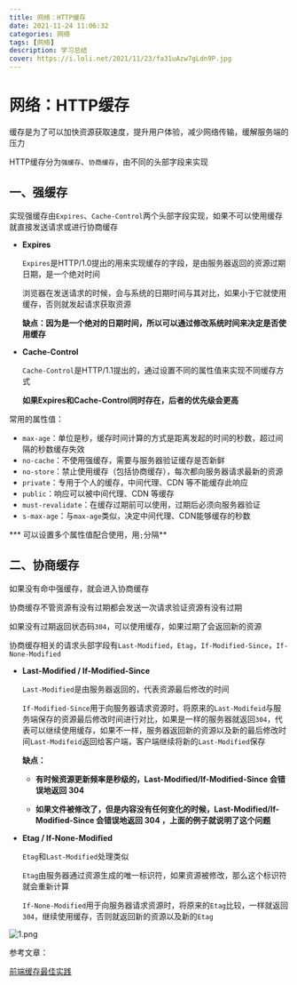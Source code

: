 ```yaml
---
title: 网络：HTTP缓存
date: 2021-11-24 11:06:32
categories: 网络
tags: [网络]
description: 学习总结
cover: https://i.loli.net/2021/11/23/fa31uAzw7gLdn9P.jpg
---
```


# 网络：HTTP缓存

缓存是为了可以加快资源获取速度，提升用户体验，减少网络传输，缓解服务端的压力

HTTP缓存分为`强缓存`、`协商缓存`，由不同的头部字段来实现

## 一、强缓存

实现强缓存由`Expires`、`Cache-Control`两个头部字段实现，如果不可以使用缓存就直接发送请求或进行协商缓存

* **Expires**

  `Expires`是HTTP/1.0提出的用来实现缓存的字段，是由服务器返回的资源过期日期，是一个绝对时间

  浏览器在发送请求的时候，会与系统的日期时间与其对比，如果小于它就使用缓存，否则就发起请求获取资源

  **缺点：因为是一个绝对的日期时间，所以可以通过修改系统时间来决定是否使用缓存**

* **Cache-Control**

  `Cache-Control`是HTTP/1.1提出的，通过设置不同的属性值来实现不同缓存方式

  **如果Expires和Cache-Control同时存在，后者的优先级会更高**



常用的属性值：

* `max-age`：单位是秒，缓存时间计算的方式是距离发起的时间的秒数，超过间隔的秒数缓存失效
* `no-cache`：不使用强缓存，需要与服务器验证缓存是否新鲜
* `no-store`：禁止使用缓存（包括协商缓存），每次都向服务器请求最新的资源
* `private`：专用于个人的缓存，中间代理、CDN 等不能缓存此响应
* `public`：响应可以被中间代理、CDN 等缓存
* `must-revalidate`：在缓存过期前可以使用，过期后必须向服务器验证
* `s-max-age`：与`max-age`类似，决定中间代理、CDN能够缓存的秒数

*** 可以设置多个属性值配合使用，用`;`分隔**



## 二、协商缓存

如果没有命中强缓存，就会进入协商缓存

协商缓存不管资源有没有过期都会发送一次请求验证资源有没有过期

如果没有过期返回状态码`304`，可以使用缓存，如果过期了会返回新的资源

协商缓存相关的请求头部字段有`Last-Modified`，`Etag`，`If-Modified-Since`，`If-None-Modified`

* **Last-Modified / If-Modified-Since**

  `Last-Modified`是由服务器返回的，代表资源最后修改的时间

  `If-Modified-Since`用于向服务器请求资源时，将原来的`Last-Modifeid`与服务端保存的资源最后修改时间进行对比，如果是一样的服务器就返回`304`，代表可以继续使用缓存，如果不一样，服务器返回新的资源以及新的最后修改时间`Last-Modifeid`返回给客户端，客户端继续将新的`Last-Modified`保存

  **缺点：**

    * **有时候资源更新频率是秒级的，Last-Modified/If-Modified-Since 会错误地返回 304**

    * **如果文件被修改了，但是内容没有任何变化的时候，Last-Modified/If-Modified-Since 会错误地返回 304 ，上面的例子就说明了这个问题**

* **Etag / If-None-Modified**

  `Etag`和`Last-Modified`处理类似

  `Etag`由服务器通过资源生成的唯一标识符，如果资源被修改，那么这个标识符就会重新计算

  `If-None-Modified`用于向服务器请求资源时，将原来的`Etag`比较，一样就返回`304`，继续使用缓存，否则就返回新的资源以及新的`Etag`



![1.png](https://i.loli.net/2021/11/24/xAwuOXG1EFifl4g.png)



参考文章：

[前端缓存最佳实践](https://juejin.cn/post/6844903737538920462)